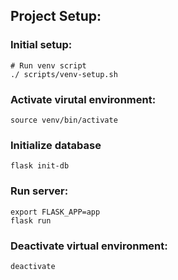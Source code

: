 ## Project Setup:

### Initial setup:
```
# Run venv script
./ scripts/venv-setup.sh
```

### Activate virutal environment:
```
source venv/bin/activate
```

### Initialize database
```
flask init-db
```

### Run server:
```
export FLASK_APP=app
flask run
```

### Deactivate virtual environment:
```
deactivate
```
